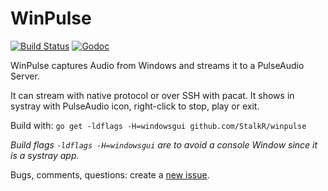 # WinPulse

[![Build Status][1]][2] [![Godoc][3]][4]

WinPulse captures Audio from Windows and streams it to a PulseAudio Server.

It can stream with native protocol or over SSH with pacat.
It shows in systray with PulseAudio icon, right-click to stop,
play or exit.

Build with: `go get -ldflags -H=windowsgui github.com/StalkR/winpulse`

*Build flags `-ldflags -H=windowsgui` are to avoid a console Window
since it is a systray app.*

Bugs, comments, questions: create a [new issue][5].

[1]: https://api.travis-ci.org/StalkR/winpulse.png?branch=master
[2]: https://travis-ci.org/StalkR/winpulse
[3]: https://godoc.org/github.com/StalkR/winpulse?status.png
[4]: https://godoc.org/github.com/StalkR/winpulse
[5]: https://github.com/StalkR/winpulse/issues/new
